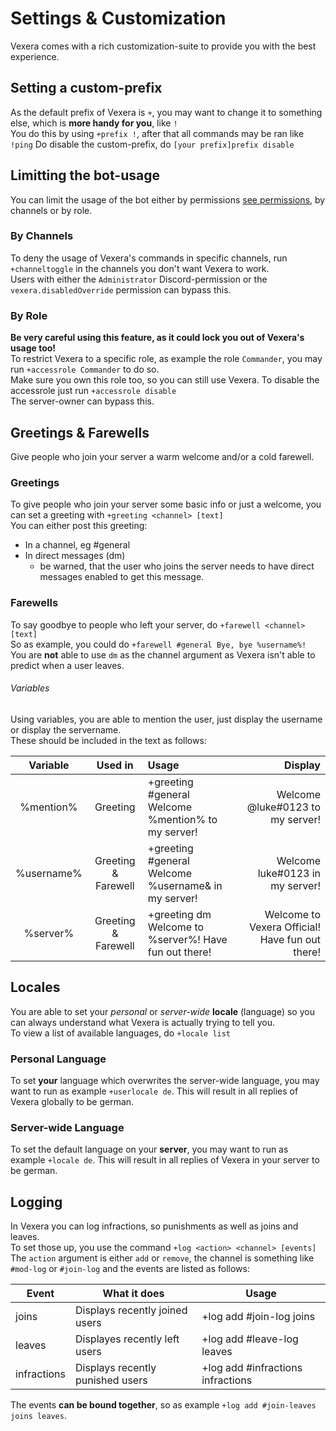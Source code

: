 # Settings & Customization
Vexera comes with a rich customization-suite to provide you with the best experience.

## Setting a custom-prefix

As the default prefix of Vexera is `+`, you may want to change it to something else, which is **more handy for you**, like `!`  
You do this by using `+prefix !`, after that all commands may be ran like `!ping`
Do disable the custom-prefix, do `[your prefix]prefix disable`

## Limitting the bot-usage

You can limit the usage of the bot either by permissions [see permissions](https://vexera.io/docs/permissions), by channels or by role.

### By Channels
To deny the usage of Vexera's commands in specific channels, run `+channeltoggle` in the channels you don't want Vexera to work.  
Users with either the `Administrator` Discord-permission or the `vexera.disabledOverride` permission can bypass this.

### By Role
**Be very careful using this feature, as it could lock you out of Vexera's usage too!**  
To restrict Vexera to a specific role, as example the role `Commander`, you may run `+accessrole Commander` to do so.  
Make sure you own this role too, so you can still use Vexera. To disable the accessrole just run `+accessrole disable`  
The server-owner can bypass this.

## Greetings & Farewells

Give people who join your server a warm welcome and/or a cold farewell.

### Greetings
To give people who join your server some basic info or just a welcome, you can set a greeting with `+greeting <channel> [text]`  
You can either post this greeting:
* In a channel, eg #general
* In direct messages (dm)
   * be warned, that the user who joins the server needs to have direct messages enabled to get this message.
 

### Farewells
To say goodbye to people who left your server, do `+farewell <channel> [text]`  
So as example, you could do `+farewell #general Bye, bye %username%!`  
You are **not** able to use `dm` as the channel argument as Vexera isn't able to predict when a user leaves.

###### Variables

Using variables, you are able to mention the user, just display the username or display the servername.  
These should be included in the text as follows:

 Variable | Used in | Usage | Display
 :--------: | :-------: | :----- | -------:
 %mention% | Greeting | +greeting #general Welcome %mention% to my server! | Welcome @luke#0123 to my server!
 %username% | Greeting & Farewell | +greeting #general Welcome %username& in my server! | Welcome luke#0123 in my server! 
 %server% | Greeting & Farewell | +greeting dm Welcome to %server%! Have fun out there! | Welcome to Vexera Official! Have fun out there!
 
## Locales

You are able to set your *personal* or *server-wide* **locale** (language) so you can always understand what Vexera is actually trying to tell you.  
To view a list of available languages, do `+locale list` 

### Personal Language
To set **your** language which overwrites the server-wide language, you may want to run as example `+userlocale de`. This will result in all replies of Vexera globally to be german. 

### Server-wide Language
To set the default language on your **server**, you may want to run as example `+locale de`. This will result in all replies of Vexera in your server to be german.

## Logging

In Vexera you can log infractions, so punishments as well as joins and leaves.  
To set those up, you use the command `+log <action> <channel> [events]`
The `action` argument is either `add` or `remove`, the channel is something like `#mod-log` or `#join-log` and the events are listed as follows:

Event | What it does | Usage
----- | ------------ | -------
joins | Displays recently joined users | +log add #join-log joins
leaves | Displayes recently left users | +log add #leave-log leaves
infractions | Displays recently punished users | +log add #infractions infractions

The events **can be bound together**, so as example `+log add #join-leaves joins leaves`.